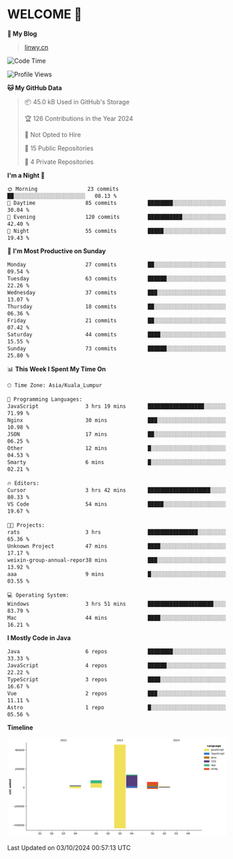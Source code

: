 # WELCOME 👋

**🐶 My Blog**
> [linwy.cn](linwy.cn)

<!--START_SECTION:waka-->
![Code Time](http://img.shields.io/badge/Code%20Time-1%2C032%20hrs%2010%20mins-blue)

![Profile Views](http://img.shields.io/badge/Profile%20Views-1-blue)

**🐱 My GitHub Data** 

> 📦 45.0 kB Used in GitHub's Storage 
 > 
> 🏆 126 Contributions in the Year 2024
 > 
> 🚫 Not Opted to Hire
 > 
> 📜 15 Public Repositories 
 > 
> 🔑 4 Private Repositories 
 > 
**I'm a Night 🦉** 

```text
🌞 Morning                23 commits          ██░░░░░░░░░░░░░░░░░░░░░░░   08.13 % 
🌆 Daytime                85 commits          ████████░░░░░░░░░░░░░░░░░   30.04 % 
🌃 Evening                120 commits         ███████████░░░░░░░░░░░░░░   42.40 % 
🌙 Night                  55 commits          █████░░░░░░░░░░░░░░░░░░░░   19.43 % 
```
📅 **I'm Most Productive on Sunday** 

```text
Monday                   27 commits          ██░░░░░░░░░░░░░░░░░░░░░░░   09.54 % 
Tuesday                  63 commits          ██████░░░░░░░░░░░░░░░░░░░   22.26 % 
Wednesday                37 commits          ███░░░░░░░░░░░░░░░░░░░░░░   13.07 % 
Thursday                 18 commits          ██░░░░░░░░░░░░░░░░░░░░░░░   06.36 % 
Friday                   21 commits          ██░░░░░░░░░░░░░░░░░░░░░░░   07.42 % 
Saturday                 44 commits          ████░░░░░░░░░░░░░░░░░░░░░   15.55 % 
Sunday                   73 commits          ██████░░░░░░░░░░░░░░░░░░░   25.80 % 
```


📊 **This Week I Spent My Time On** 

```text
🕑︎ Time Zone: Asia/Kuala_Lumpur

💬 Programming Languages: 
JavaScript               3 hrs 19 mins       ██████████████████░░░░░░░   71.99 % 
Nginx                    30 mins             ███░░░░░░░░░░░░░░░░░░░░░░   10.98 % 
JSON                     17 mins             ██░░░░░░░░░░░░░░░░░░░░░░░   06.25 % 
Other                    12 mins             █░░░░░░░░░░░░░░░░░░░░░░░░   04.53 % 
Smarty                   6 mins              █░░░░░░░░░░░░░░░░░░░░░░░░   02.21 % 

🔥 Editors: 
Cursor                   3 hrs 42 mins       ████████████████████░░░░░   80.33 % 
VS Code                  54 mins             █████░░░░░░░░░░░░░░░░░░░░   19.67 % 

🐱‍💻 Projects: 
rats                     3 hrs               ████████████████░░░░░░░░░   65.36 % 
Unknown Project          47 mins             ████░░░░░░░░░░░░░░░░░░░░░   17.17 % 
weixin-group-annual-repor38 mins             ███░░░░░░░░░░░░░░░░░░░░░░   13.92 % 
aaa                      9 mins              █░░░░░░░░░░░░░░░░░░░░░░░░   03.55 % 

💻 Operating System: 
Windows                  3 hrs 51 mins       █████████████████████░░░░   83.79 % 
Mac                      44 mins             ████░░░░░░░░░░░░░░░░░░░░░   16.21 % 
```

**I Mostly Code in Java** 

```text
Java                     6 repos             ████████░░░░░░░░░░░░░░░░░   33.33 % 
JavaScript               4 repos             ██████░░░░░░░░░░░░░░░░░░░   22.22 % 
TypeScript               3 repos             ████░░░░░░░░░░░░░░░░░░░░░   16.67 % 
Vue                      2 repos             ███░░░░░░░░░░░░░░░░░░░░░░   11.11 % 
Astro                    1 repo              █░░░░░░░░░░░░░░░░░░░░░░░░   05.56 % 
```



**Timeline**

![Lines of Code chart](https://raw.githubusercontent.com/rieraa/rieraa/main/assets/bar_graph.png)


 Last Updated on 03/10/2024 00:57:13 UTC
<!--END_SECTION:waka-->
